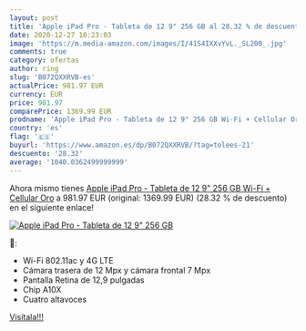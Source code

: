 ```yaml
---
layout: post
title: 'Apple iPad Pro - Tableta de 12 9" 256 GB al 28.32 % de descuento'
date: 2020-12-27 10:23:03
image: 'https://m.media-amazon.com/images/I/41S4IXXvYvL._SL200_.jpg'
comments: true
category: ofertas
author: ring
slug: 'B072QXXRVB-es'
actualPrice: 981.97 EUR
currency: EUR
price: 981.97
comparePrice: 1369.99 EUR
prodname: 'Apple iPad Pro - Tableta de 12 9" 256 GB Wi-Fi + Cellular Oro'
country: 'es'
flag: '🇪🇸'
buyurl: 'https://www.amazon.es/dp/B072QXXRVB/?tag=tolees-21'
descuento: '28.32'
average: '1040.0362499999999'
---
```


Ahora mismo tienes [Apple iPad Pro - Tableta de 12 9" 256 GB Wi-Fi + Cellular Oro](https://www.amazon.es/dp/B072QXXRVB/?tag=tolees-21) a 981.97 EUR (original: 1369.99 EUR) (28.32 %  de descuento) en el siguiente enlace!

[![Apple iPad Pro - Tableta de 12 9" 256 GB](https://m.media-amazon.com/images/I/41S4IXXvYvL._SL200_.jpg)](https://www.amazon.es/dp/B072QXXRVB/?tag=tolees-21)

🔎:

- Wi-Fi 802.11ac y 4G LTE
- Cámara trasera de 12 Mpx y cámara frontal 7 Mpx
- Pantalla Retina de 12,9 pulgadas
- Chip A10X
- Cuatro altavoces

[Visítala!!!](https://www.amazon.es/dp/B072QXXRVB/?tag=tolees-21)
